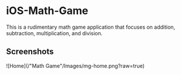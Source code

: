 # iOS-Math-Game
This is a rudimentary math game application that focuses on addition, subtraction, multiplication, and division.

## Screenshots
![Home](/"Math Game"/Images/mg-home.png?raw=true)
